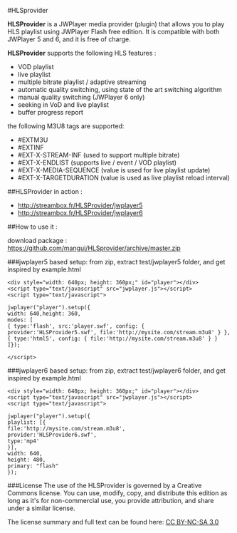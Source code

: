 #HLSprovider

**HLSProvider** is a JWPlayer media provider (plugin) that allows you to play HLS playlist using JWPlayer Flash free edition.
It is compatible with both JWPlayer 5 and 6, and it is free of charge.

**HLSProvider** supports the following HLS features :

* VOD playlist
* live playlist
* multiple bitrate playlist / adaptive streaming
* automatic quality switching, using state of the art switching algorithm
* manual quality switching (JWPlayer 6 only)
* seeking in VoD and live playlist
* buffer progress report

the following M3U8 tags are supported: 

* #EXTM3U
* #EXTINF
* #EXT-X-STREAM-INF (used to support multiple bitrate)
* #EXT-X-ENDLIST (supports live / event / VOD playlist)
* #EXT-X-MEDIA-SEQUENCE (value is used for live playlist update)
* #EXT-X-TARGETDURATION (value is used as live playlist reload interval)

##HLSProvider in action :

* http://streambox.fr/HLSProvider/jwplayer5
* http://streambox.fr/HLSProvider/jwplayer6

##How to use it :

download package : https://github.com/mangui/HLSprovider/archive/master.zip

###jwplayer5 based setup:
from zip, extract test/jwplayer5 folder, and get inspired by example.html

    <div style="width: 640px; height: 360px;" id="player"></div>
    <script type="text/javascript" src="jwplayer.js"></script>
    <script type="text/javascript">
    
    jwplayer("player").setup({
    width: 640,height: 360,
    modes: [
    { type:'flash', src:'player.swf', config: { provider:'HLSProvider5.swf', file:'http://mysite.com/stream.m3u8' } },
    { type:'html5', config: { file:'http://mysite.com/stream.m3u8' } }
    ]});
    
    </script>

###jwplayer6 based setup:
from zip, extract test/jwplayer6 folder, and get inspired by example.html

    <div style="width: 640px; height: 360px;" id="player"></div>
    <script type="text/javascript" src="jwplayer.js"></script>
    <script type="text/javascript">

    jwplayer("player").setup({
    playlist: [{
    file:'http://mysite.com/stream.m3u8',
    provider:'HLSProvider6.swf',
    type:'mp4'
    }],
    width: 640,
    height: 480,
    primary: "flash"
    });

###License
The use of the HLSProvider is governed by a Creative Commons license.
You can use, modify, copy, and distribute this edition as long as it's for non-commercial use, you provide attribution, and share under a similar license.

The license summary and full text can be found here: [CC BY-NC-SA 3.0](http://creativecommons.org/licenses/by-nc-sa/3.0/ "CC BY-NC-SA 3.0")